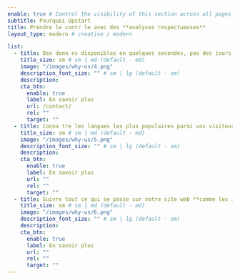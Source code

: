 ```yaml
---
enable: true # Control the visibility of this section across all pages where it is used
subtitle: Pourquoi Upstart
title: Prendre le contr le avec des **analyses respectueuses**
layout_type: modern # creative / modern

list:
  - title: Des donn es disponibles en quelques secondes, pas des jours. Les donn es collect es par Upstart sont imm diatement disponibles sur votre tableau de bord
    title_size: sm # sm | md (default - md)
    image: "/images/why-us/4.png"
    description_font_size: "" # sm | lg (default - sm)
    description:
    cta_btn:
      enable: true
      label: En savoir plus
      url: /contact/
      rel: ""
      target: ""
  - title: Conna tre les langues les plus populaires parmi vos visiteurs pour vous aider   adapter votre contenu.
    title_size: sm # sm | md (default - md)
    image: "/images/why-us/5.png"
    description_font_size: "" # sm | lg (default - sm)
    description:
    cta_btn:
      enable: true
      label: En savoir plus
      url: ""
      rel: ""
      target: ""
  - title: Suivre tout ce qui se passe sur votre site web **comme les inscriptions et les achats**   l'aide d' v nements personnalis s.
    title_size: sm # sm | md (default - md)
    image: "/images/why-us/6.png"
    description_font_size: "" # sm | lg (default - sm)
    description:
    cta_btn:
      enable: true
      label: En savoir plus
      url: ""
      rel: ""
      target: ""
---
```

